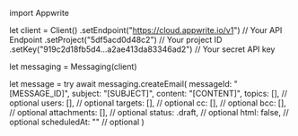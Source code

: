 import Appwrite

let client = Client()
    .setEndpoint("https://cloud.appwrite.io/v1") // Your API Endpoint
    .setProject("5df5acd0d48c2") // Your project ID
    .setKey("919c2d18fb5d4...a2ae413da83346ad2") // Your secret API key

let messaging = Messaging(client)

let message = try await messaging.createEmail(
    messageId: "[MESSAGE_ID]",
    subject: "[SUBJECT]",
    content: "[CONTENT]",
    topics: [], // optional
    users: [], // optional
    targets: [], // optional
    cc: [], // optional
    bcc: [], // optional
    attachments: [], // optional
    status: .draft, // optional
    html: false, // optional
    scheduledAt: "" // optional
)

